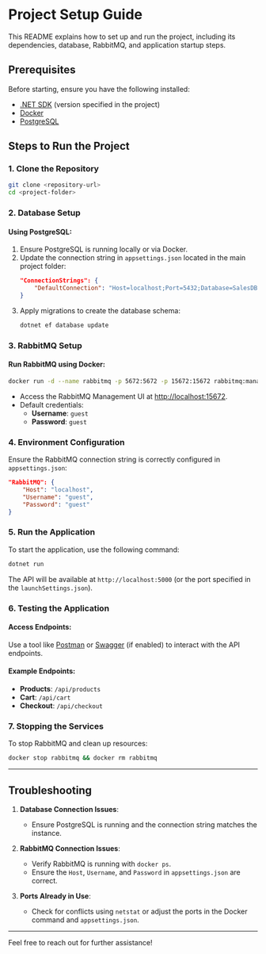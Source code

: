 # Project Setup Guide

This README explains how to set up and run the project, including its dependencies, database, RabbitMQ, and application startup steps.

## **Prerequisites**

Before starting, ensure you have the following installed:
- [.NET SDK](https://dotnet.microsoft.com/download) (version specified in the project)
- [Docker](https://www.docker.com/)
- [PostgreSQL](https://www.postgresql.org/download/)

## **Steps to Run the Project**

### 1. **Clone the Repository**
```bash
git clone <repository-url>
cd <project-folder>
```

### 2. **Database Setup**

#### Using PostgreSQL:
1. Ensure PostgreSQL is running locally or via Docker.
2. Update the connection string in `appsettings.json` located in the main project folder:
   ```json
   "ConnectionStrings": {
       "DefaultConnection": "Host=localhost;Port=5432;Database=SalesDB;Username=your_user;Password=your_password;"
   }
   ```
3. Apply migrations to create the database schema:
   ```bash
   dotnet ef database update
   ```

### 3. **RabbitMQ Setup**

#### Run RabbitMQ using Docker:
```bash
docker run -d --name rabbitmq -p 5672:5672 -p 15672:15672 rabbitmq:management
```
- Access the RabbitMQ Management UI at [http://localhost:15672](http://localhost:15672).
- Default credentials:
  - **Username**: `guest`
  - **Password**: `guest`

### 4. **Environment Configuration**

Ensure the RabbitMQ connection string is correctly configured in `appsettings.json`:
```json
"RabbitMQ": {
    "Host": "localhost",
    "Username": "guest",
    "Password": "guest"
}
```

### 5. **Run the Application**

To start the application, use the following command:
```bash
dotnet run
```

The API will be available at `http://localhost:5000` (or the port specified in the `launchSettings.json`).

### 6. **Testing the Application**

#### Access Endpoints:
Use a tool like [Postman](https://www.postman.com/) or [Swagger](http://localhost:5000/swagger) (if enabled) to interact with the API endpoints.

#### Example Endpoints:
- **Products**: `/api/products`
- **Cart**: `/api/cart`
- **Checkout**: `/api/checkout`

### 7. **Stopping the Services**

To stop RabbitMQ and clean up resources:
```bash
docker stop rabbitmq && docker rm rabbitmq
```

---

## **Troubleshooting**

1. **Database Connection Issues**:
   - Ensure PostgreSQL is running and the connection string matches the instance.

2. **RabbitMQ Connection Issues**:
   - Verify RabbitMQ is running with `docker ps`.
   - Ensure the `Host`, `Username`, and `Password` in `appsettings.json` are correct.

3. **Ports Already in Use**:
   - Check for conflicts using `netstat` or adjust the ports in the Docker command and `appsettings.json`.

---

Feel free to reach out for further assistance!
